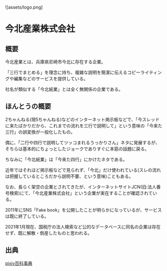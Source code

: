 ![assets/logo.png]

# 今北産業株式会社

## 概要

今北産業とは、兵庫県尼崎市今北に存在する企業。

「三行でまとめる」を理念に持ち、複雑な説明を簡潔に伝えるコピーライティングや編集などのサービスを提供している。

社名が類似する「今北紙業」とは全く無関係の企業である。

## ほんとうの概要

2ちゃんねる(現5ちゃんねる)などのインターネット掲示板などで、「今スレッドに来たばかりだから、これまでの流れを三行で説明して」という意味の「今来た三行」の誤変換が一般化したもの。

偶に、「二行や四行で説明してツッコまれるうっかりさん」ネタに発展するが、そちらは基本的にちょっとしたジョークでありすぐに本筋の話題に戻る。

ちなみに「今北紙業」は「今来た四行」にかけたネタである。

近年ではそれほど掲示板などで見られず、「今北」だけ使われている(スレの流れは把握しているところだから説明不要、という意味)こともある。

なお、長らく架空の企業とされてきたが、インターネットサイトJCN(旧:法人番号検索)にて、「今北産業株式会社」という企業が実在することが確認されている。

2011年にSNS「Fake book」を公開したことが明らかになっているが、サービスは既に終了している。

2021年1月現在、国税庁の法人検索など公的なデータベースに同名の企業は存在せず、既に解散・倒産したものと思われる。

## 出典

[pixiv百科事典](https://dic.pixiv.net/a/%E4%BB%8A%E5%8C%97%E7%94%A3%E6%A5%AD)
